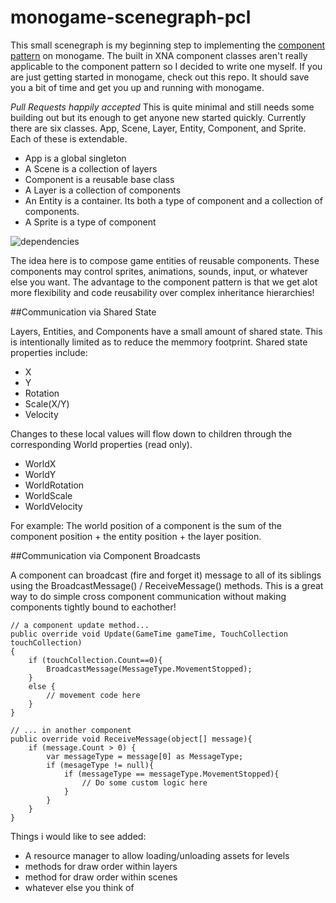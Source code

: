 # monogame-scenegraph-pcl

This small scenegraph is my beginning step to implementing the [component pattern](http://gameprogrammingpatterns.com/component.html)  on monogame. The built in XNA component classes aren't really applicable to the component pattern so I decided to write one myself. If you are just getting started in monogame, check out this repo. It should save you a bit of time and get you up and running with monogame.

*Pull Requests happily accepted*
This is quite minimal and still needs some building out but its enough to get anyone new started quickly. Currently there are six classes. App, Scene, Layer, Entity, Component, and Sprite. Each of these is extendable.

* App is a global singleton
* A Scene is a collection of layers
* Component is a reusable base class 
* A Layer is a collection of components
* An Entity is a container. Its both a type of component and a collection of components.
* A Sprite is a type of component

![dependencies](https://github.com/digital-synapse/monogame-scenegraph-pcl/raw/master/assets/TypeDependencies.PNG)

The idea here is to compose game entities of reusable components. These components may control sprites, animations, sounds, input, or whatever else you want. The advantage to the component pattern is that we get alot more flexibility and code reusability over complex inheritance hierarchies! 

##Communication via Shared State

Layers, Entities, and Components have a small amount of shared state. This is intentionally limited as to reduce the memmory footprint. Shared state properties include:
* X
* Y
* Rotation
* Scale(X/Y)
* Velocity

Changes to these local values will flow down to children through the corresponding World properties (read only).
* WorldX
* WorldY
* WorldRotation
* WorldScale
* WorldVelocity

For example: The world position of a component is the sum of the component position + the entity position + the layer position. 

##Communication via Component Broadcasts

A component can broadcast (fire and forget it) message to all of its siblings using the BroadcastMessage() / ReceiveMessage() methods. This is a great way to do simple cross component communication without making components tightly bound to eachother!
```
// a component update method...
public override void Update(GameTime gameTime, TouchCollection touchCollection)
{
	if (touchCollection.Count==0){
		BroadcastMessage(MessageType.MovementStopped);
	}
	else {
		// movement code here
	}
}

// ... in another component
public override void ReceiveMessage(object[] message){
	if (message.Count > 0) {
		var messageType = message[0] as MessageType;
		if (mesageType != null){
			if (messageType == messageType.MovementStopped){
				// Do some custom logic here
			}
		}
	}
}
```

Things i would like to see added:
* A resource manager to allow loading/unloading assets for levels
* methods for draw order within layers
* method for draw order within scenes
* whatever else you think of
